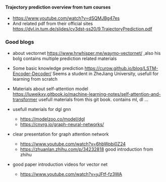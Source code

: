 
 #### Trajectory prediction overview from tum courses
   - https://www.youtube.com/watch?v=dSQMJBg47es
   - And related pdf from their official sites https://dvl.in.tum.de/slides/cv3dst-ss20/9.TrajectoryPrediction.pdf
### Good blogs
 - about vectornet https://www.hrwhisper.me/waymo-vectornet/ ,also his bolg contains multiple prediction related materials
 - Some basic  knowledge prediction https://curow.github.io/blog/LSTM-Encoder-Decoder/ Seems a student in ZheJiang University, 
  usefull for learning from scratch
  - Materials about self-attention model https://luweikxy.gitbook.io/machine-learning-notes/self-attention-and-transformer
    usefull materials from this git book. contains ml, dl ...
    
 - usefull materials for dgl gnn 
    - https://modelzoo.co/model/dgl
    - https://cnvrg.io/graph-neural-networks/
 - clear presentation for graph attention network
    - https://www.youtube.com/watch?v=6hbWpbi0Z24
    - https://zhuanlan.zhihu.com/p/34232818 good introduction from zhihu
 
  - good paper introduction  videos for vector net 
    - https://www.youtube.com/watch?v=yJFtf-fz3WA
